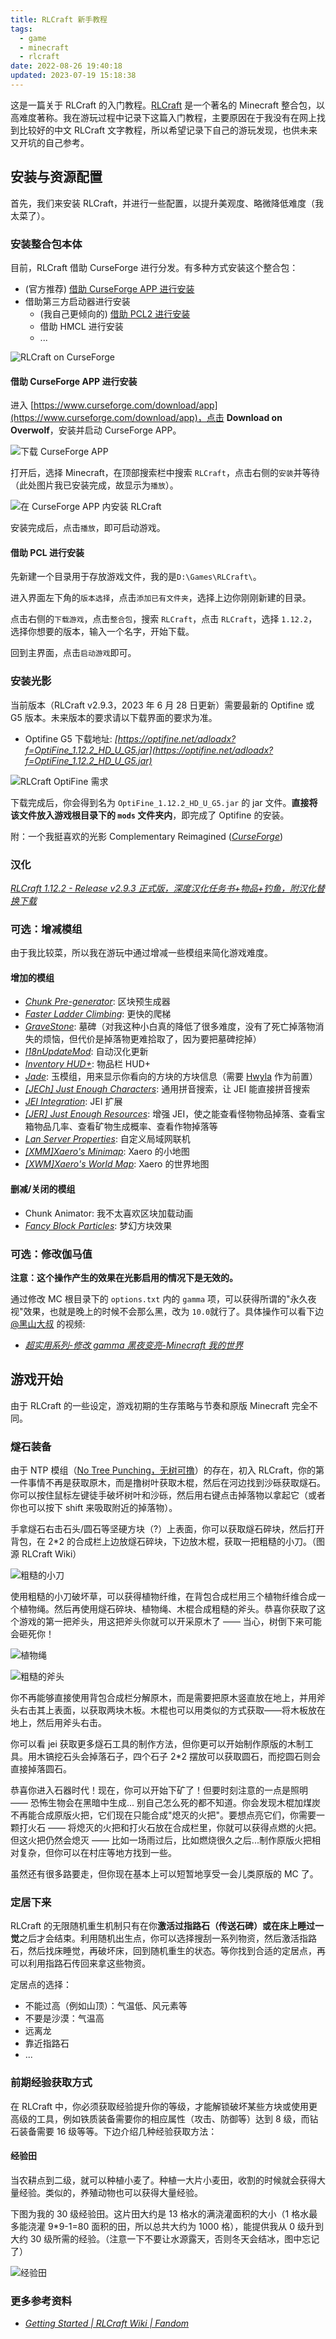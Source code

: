 ```yaml
---
title: RLCraft 新手教程
tags:
  - game
  - minecraft
  - rlcraft
date: 2022-08-26 19:40:18
updated: 2023-07-19 15:18:38
---
```


这是一篇关于 RLCraft 的入门教程。[RLCraft](https://www.curseforge.com/minecraft/modpacks/rlcraft) 是一个著名的 Minecraft 整合包，以高难度著称。我在游玩过程中记录下这篇入门教程，主要原因在于我没有在网上找到比较好的中文 RLCraft 文字教程，所以希望记录下自己的游玩发现，也供未来又开坑的自己参考。

<!--more-->

## 安装与资源配置

首先，我们来安装 RLCraft，并进行一些配置，以提升美观度、略微降低难度（我太菜了）。

### 安装整合包本体

目前，RLCraft 借助 CurseForge 进行分发。有多种方式安装这个整合包：

- (官方推荐) [借助 CurseForge APP 进行安装](#借助-curseforge-app-进行安装)
- 借助第三方启动器进行安装
  - (我自己更倾向的) [借助 PCL2 进行安装](#借助-pcl-进行安装)
  - 借助 HMCL 进行安装
  - ...

![RLCraft on CurseForge](https://webp.blocklune.cc/blog-imgs/game/minecraft/rlcraft-新手教程-零：安装和资源导航/1.png)

#### 借助 CurseForge APP 进行安装

进入 [https://www.curseforge.com/download/app](https://www.curseforge.com/download/app)，点击 **Download on Overwolf**，安装并启动 CurseForge APP。

![下载 CurseForge APP](https://webp.blocklune.cc/blog-imgs/game/minecraft/rlcraft-新手教程-零：安装和资源导航/2.png)

打开后，选择 Minecraft，在顶部搜索栏中搜索 `RLCraft`，点击右侧的`安装`并等待（此处图片我已安装完成，故显示为`播放`）。

![在 CurseForge APP 内安装 RLCraft](https://webp.blocklune.cc/blog-imgs/game/minecraft/rlcraft-新手教程-零：安装和资源导航/3.png)

安装完成后，点击`播放`，即可启动游戏。

#### 借助 PCL 进行安装

先新建一个目录用于存放游戏文件，我的是`D:\Games\RLCraft\`。

进入界面左下角的`版本选择`，点击`添加已有文件夹`，选择上边你刚刚新建的目录。

点击右侧的`下载游戏`，点击`整合包`，搜索 `RLCraft`，点击 `RLCraft`，选择 `1.12.2`，选择你想要的版本，输入一个名字，开始下载。

回到主界面，点击`启动游戏`即可。

### 安装光影

当前版本（RLCraft v2.9.3，2023 年 6 月 28 日更新）需要最新的 Optifine 或 G5 版本。未来版本的要求请以下载界面的要求为准。

- Optifine G5 下载地址: _[https://optifine.net/adloadx?f=OptiFine_1.12.2_HD_U_G5.jar](https://optifine.net/adloadx?f=OptiFine_1.12.2_HD_U_G5.jar)_

![RLCraft OptiFine 需求](https://webp.blocklune.cc/blog-imgs/game/minecraft/rlcraft-新手教程-零：安装和资源导航/4.png)

下载完成后，你会得到名为 `OptiFine_1.12.2_HD_U_G5.jar` 的 jar 文件。**直接将该文件放入游戏根目录下的 `mods` 文件夹内**，即完成了 Optifine 的安装。

附：一个我挺喜欢的光影 Complementary Reimagined (_[CurseForge](https://www.curseforge.com/minecraft/customization/complementary-reimagined)_)

### 汉化

_[RLCraft 1.12.2 - Release v2.9.3 正式版，深度汉化任务书+物品+钓鱼，附汉化替换下载](https://www.bilibili.com/read/cv22766528)_

### 可选：增减模组

由于我比较菜，所以我在游玩中通过增减一些模组来简化游戏难度。

#### 增加的模组

- _[Chunk Pre-generator](https://www.mcmod.cn/class/3425.html)_: 区块预生成器
- _[Faster Ladder Climbing](https://www.mcmod.cn/class/3832.html)_: 更快的爬梯
- _[GraveStone](https://www.mcmod.cn/class/1350.html)_: 墓碑（对我这种小白真的降低了很多难度，没有了死亡掉落物消失的烦恼，但代价是掉落物更难拾取了，因为要把墓碑挖掉）
- _[I18nUpdateMod](https://www.mcmod.cn/class/1188.html)_: 自动汉化更新
- _[Inventory HUD+](https://www.mcmod.cn/class/3395.html)_: 物品栏 HUD+
- _[Jade](https://www.mcmod.cn/class/3482.html)_: 玉模组，用来显示你看向的方块的方块信息（需要 [Hwyla](https://www.mcmod.cn/class/668.html) 作为前置）
- _[[JECh] Just Enough Characters](https://www.mcmod.cn/class/840.html)_: 通用拼音搜索，让 JEI 能直接拼音搜索
- _[JEI Integration](https://www.mcmod.cn/class/2077.html)_: JEI 扩展
- _[[JER] Just Enough Resources](https://www.mcmod.cn/class/855.html)_: 增强 JEI，使之能查看怪物物品掉落、查看宝箱物品几率、查看矿物生成概率、查看作物掉落等
- _[Lan Server Properties](https://www.mcmod.cn/class/2754.html)_: 自定义局域网联机
- _[[XMM]Xaero's Minimap](https://www.mcmod.cn/class/1701.html)_: Xaero 的小地图
- _[[XWM]Xaero's World Map](https://www.mcmod.cn/class/1483.html)_: Xaero 的世界地图

#### 删减/关闭的模组

- Chunk Animator: 我不太喜欢区块加载动画
- _[Fancy Block Particles](https://www.mcmod.cn/class/1135.html)_: 梦幻方块效果

### 可选：修改伽马值

**注意：这个操作产生的效果在光影启用的情况下是无效的。**

通过修改 MC 根目录下的 `options.txt` 内的 `gamma` 项，可以获得所谓的"永久夜视"效果，也就是晚上的时候不会那么黑，改为 `10.0`就行了。具体操作可以看下边 [@黑山大叔](https://space.bilibili.com/19428259) 的视频:

- _[超实用系列-修改 gamma 黑夜变亮-Minecraft 我的世界](https://www.bilibili.com/video/BV1b4411f79o)_

## 游戏开始

由于 RLCraft 的一些设定，游戏初期的生存策略与节奏和原版 Minecraft 完全不同。

### 燧石装备

由于 NTP 模组（[No Tree Punching，无树可撸](https://www.mcmod.cn/class/2138.html)）的存在，初入 RLCraft，你的第一件事情不再是获取原木，而是撸树叶获取木棍，然后在河边找到沙砾获取燧石。你可以按住鼠标左键徒手破坏树叶和沙砾，然后用右键点击掉落物以拿起它（或者你也可以按下 shift 来吸取附近的掉落物）。

手拿燧石右击石头/圆石等坚硬方块（?）上表面，你可以获取燧石碎块，然后打开背包，在 2\*2 的合成栏上边放燧石碎块，下边放木棍，获取一把粗糙的小刀。（图源 RLCraft Wiki）

![粗糙的小刀](https://webp.blocklune.cc/blog-imgs/game/minecraft/rlcraft-新手教程一：过渡到你的正常生存/1.png)

使用粗糙的小刀破坏草，可以获得植物纤维，在背包合成栏用三个植物纤维合成一个植物绳。然后再使用燧石碎块、植物绳、木棍合成粗糙的斧头。恭喜你获取了这个游戏的第一把斧头，用这把斧头你就可以开采原木了 —— 当心，树倒下来可能会砸死你！

![植物绳](https://webp.blocklune.cc/blog-imgs/game/minecraft/rlcraft-新手教程一：过渡到你的正常生存/2.png)

![粗糙的斧头](https://webp.blocklune.cc/blog-imgs/game/minecraft/rlcraft-新手教程一：过渡到你的正常生存/3.png)

你不再能够直接使用背包合成栏分解原木，而是需要把原木竖直放在地上，并用斧头右击其上表面，以获取两块木板。木棍也可以用类似的方式获取——将木板放在地上，然后用斧头右击。

你可以看 jei 获取更多燧石工具的制作方法，但你更可以开始制作原版的木制工具。用木镐挖石头会掉落石子，四个石子 2\*2 摆放可以获取圆石，而挖圆石则会直接掉落圆石。

恭喜你进入石器时代！现在，你可以开始下矿了！但要时刻注意的一点是照明 —— 恐怖生物会在黑暗中生成... 别自己怎么死的都不知道。你会发现木棍加煤炭不再能合成原版火把，它们现在只能合成"熄灭的火把"。要想点亮它们，你需要一颗打火石 —— 将熄灭的火把和打火石放在合成栏里，你就可以获得点燃的火把。但这火把仍然会熄灭 —— 比如一场雨过后，比如燃烧很久之后...制作原版火把相对复杂，但你可以在村庄等地方找到一些。

虽然还有很多路要走，但你现在基本上可以短暂地享受一会儿类原版的 MC 了。

### 定居下来

RLCraft 的无限随机重生机制只有在你**激活过指路石（传送石碑）**或**在床上睡过一觉**之后才会结束。利用随机出生点，你可以选择搜刮一系列物资，然后激活指路石，然后找床睡觉，再破坏床，回到随机重生的状态。等你找到合适的定居点，再可以利用指路石传回来拿这些物资。

定居点的选择：

- 不能过高（例如山顶）：气温低、风元素等
- 不要是沙漠：气温高
- 远离龙
- 靠近指路石
- ...

### 前期经验获取方式

在 RLCraft 中，你必须获取经验提升你的等级，才能解锁破坏某些方块或使用更高级的工具，例如铁质装备需要你的相应属性（攻击、防御等）达到 8 级，而钻石装备需要 16 级等等。下边介绍几种经验获取方法：

#### 经验田

当农耕点到二级，就可以种植小麦了。种植一大片小麦田，收割的时候就会获得大量经验。类似的，养殖动物也可以获得大量经验。

下图为我的 30 级经验田。这片田大约是 13 格水的满浇灌面积的大小（1 格水最多能浇灌 9\*9-1=80 面积的田，所以总共大约为 1000 格），能提供我从 0 级升到大约 30 级所需的经验。（注意一下不要让水源露天，否则冬天会结冰，图中忘记了）

![经验田](https://webp.blocklune.cc/blog-imgs/game/minecraft/rlcraft-新手教程一：过渡到你的正常生存/4.png)

### 更多参考资料

- _[Getting Started | RLCraft Wiki | Fandom](https://rlcraft.fandom.com/wiki/Getting_Started)_
